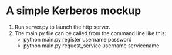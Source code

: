 # A simple Kerberos mockup

1) Run server.py to launch the http server.
2) The main.py file can be called from the command line like this:
    * python main.py register username password
    * python main.py request_service username servicename